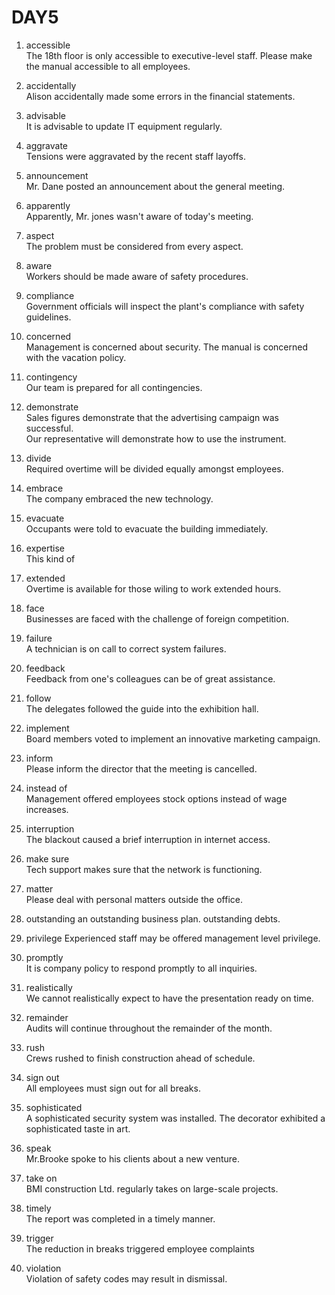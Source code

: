 DAY5
====

1.	accessible   
The 18th floor is only accessible to executive-level staff. Please make the manual accessible to all employees.  
2.	accidentally   
Alison accidentally made some errors in the financial statements.  
3.	advisable  
It is advisable to update IT equipment regularly.  
4.	aggravate  
Tensions were aggravated by the recent staff layoffs.  

5.	announcement  
Mr. Dane posted an announcement about the general meeting.  

6.	apparently  
Apparently, Mr. jones wasn't aware of today's meeting.  

7.	aspect  
The problem must be considered from every aspect.  

8.	aware  
Workers should be made aware of safety procedures.  

9.	compliance   
Government officials will inspect the plant's compliance with safety guidelines.  

10.	concerned  
Management is concerned about security. The manual is concerned with the vacation policy.  

11.	contingency  
Our team is prepared for all contingencies.  

12.	demonstrate  
Sales figures demonstrate that the advertising campaign was successful.  
Our representative will demonstrate how to use the instrument.  

13.	divide  
Required overtime will be divided equally amongst employees.  

14.	embrace  
The company embraced the new technology.

15.	evacuate  
Occupants were told to evacuate the building immediately.
  
16.	expertise  
This kind of

17.	extended  
Overtime is available for those wiling to work extended hours.  

18.	face  
Businesses are faced with the challenge of foreign competition.  

19.	failure  
A technician is on call to correct system failures.  

20.	feedback  
Feedback from one's colleagues can be of great assistance.  

21.	follow  
The delegates followed the guide into the exhibition hall.  

22.	implement  
Board members voted to implement an innovative marketing campaign.

23.	inform  
Please inform the director that the meeting is cancelled.  

24.	instead of  
Management offered employees stock options instead of wage increases.  

25.	interruption  
The blackout caused a brief interruption in internet access.  

26.	make sure  
Tech support makes sure that the network is functioning.  

27.	matter  
Please deal with personal matters outside the office.  

28.	outstanding   an outstanding business plan. outstanding debts.  

29.	privilege
Experienced staff may be offered management level privilege.  

30.	promptly  
It is company policy to respond promptly to all inquiries.  

31.	realistically  
We cannot realistically expect to have the presentation ready on time.  

32.	remainder  
Audits will continue throughout the remainder of the month.  

33.	rush  
Crews rushed to finish construction ahead of schedule.  

34.	sign out  
All employees must sign out for all breaks.  

35.	sophisticated  
A sophisticated security system was installed. The decorator exhibited a sophisticated taste in art.  

36.	speak   
Mr.Brooke spoke to his clients about a new venture.  

37.	take on  
BMI construction Ltd. regularly takes on large-scale projects.  

38.	timely  
The report was completed in a timely manner.  

39.	trigger  
The reduction in breaks triggered employee complaints  

40.	violation  
Violation of safety codes may result in dismissal.  

